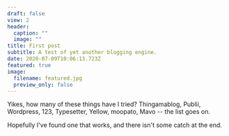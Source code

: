 ```yaml
---
draft: false
view: 2
header:
  caption: ""
  image: ""
title: First post
subtitle: A test of yet another blogging engine.
date: 2020-07-09T10:06:13.723Z
featured: true
image:
  filename: featured.jpg
  preview_only: false
---
```

Yikes, how many of these things have I tried? Thingamablog, Publii, Wordpress, 123, Typesetter, Yellow, moopato, Mavo -- the list goes on.



Hopefully I've found one that works, and there isn't some catch at the end.